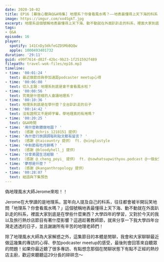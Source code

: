 ```yaml
---
date: 2020-10-02
title: EP16 [幕後心聲與Q&A特集] 地理系？你會看風水嗎？——地表最懂得上天下海的科系
image: https://imgur.com/xo4SgkT.jpg
excerpt: 地理系這個號稱地表最懂得上天下海、動不動就在外面趴趴走的科系，裡面大家到底是在學些什麼東西？大學四年的學習，又對於今天的我以及旅行熱炒店節目有著什麼影響？這週趁著教師節，就來分享一下我大學四年台灣走透透的日子，並且謝謝所有辛苦的地理老師們！
tags:
- Q&A
episode: 16
player:
  spotify: 141CnDy3dkfeGZDSMbBQQw
  apple: 1000493401732
duration: '29:11'
guid: e99f7614-d82f-42bc-9b23-1f251592f489
filepath: travel-wok-files/ep16.mp3
timeline:
- time: '00:01:24 '
  text: 最近做節目與參加遠距podcaster meetup心得
- time: '00:06:00 '
  text: 切入主題：地理系到底是會不會看風水啦？
- time: '00:08:56 '
  text: 究竟是什麼樣的人會讀地理系？
- time: '00:10:36 '
  text: 地理系到底是在學什麼？全台趴趴走的日子
- time: '00:14:42 '
  text: 沒有證照又不是師字輩，學地理真的有用嗎？
- time: '00:20:25 '
  text: Q&A時間
- time: '用什麼軟體做地圖？ '
  text: （感謝 @chris_1218151 提供）
- time: '為什麼行旅調調每則貼文都有留言？ '
  text: （感謝 @taicountry 提供） ft. @xinglustyle
- time: '中秋節有吃月餅嗎？ '
  text: （感謝 @bloodyhell_j 提供）
- time: '分享美國生活經驗 '
  text: （感謝 @_cheng_poyi_ 提供） ft. @sowhatsupwithyou.podcast @一個女生的世界漂流
- time: '夢想是什麼？ '
  text: （感謝 @kanganthropology 提供）
- time: '00:28:07 '
  text: 結語與下集預告
---
```


偽地理風水大師Jerome來啦！！

Jerome在大學讀的是地理系。當年向人提及自己的科系，往往都會被半開玩笑地問「地理系？你會看風水嗎？」這個號稱地表最懂得上天下海、動不動就在外面趴趴走的科系，裡面大家到底是在學些什麼東西？大學四年的學習，又對於今天的我以及旅行熱炒店節目有著什麼影響？這週趁著教師節，就來分享一下我大學四年台灣走透透的日子，並且謝謝所有辛苦的地理老師們！

除了地理風水大師為大家解惑之外，這集節目的本體是閒聊，我會和大家聊聊最近做這幾集的專訪的心得、參加podcaster meetup的感受，最後則會回答來自聽眾的問題！如果你最近聽了很多專訪、有點想念那個在閒聊狀態下有點不正經的熱炒店主廚，歡迎來聽聽這29分長的碎碎念～




